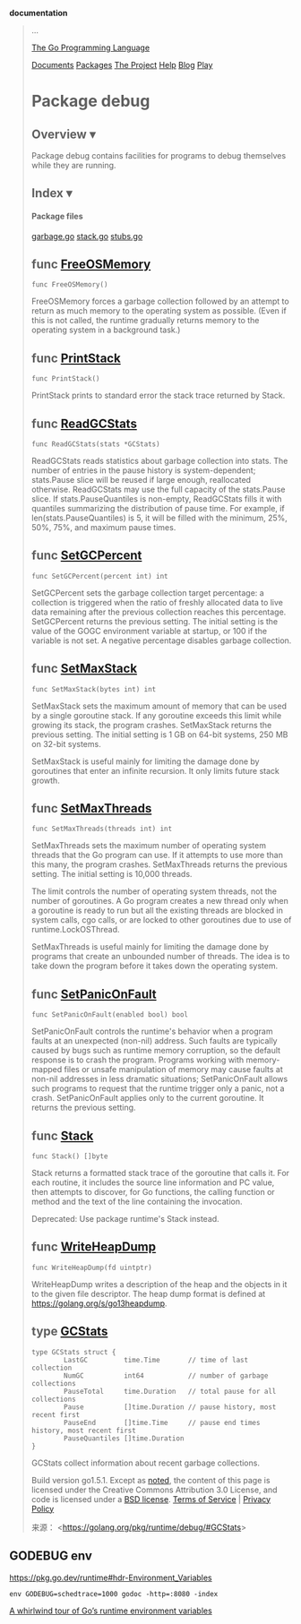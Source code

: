 

**documentation**

> ...
>
> [The Go Programming Language](https://golang.org/)
>
> [Documents](https://golang.org/doc/) [Packages](https://golang.org/pkg/) [The Project](https://golang.org/project/) [Help](https://golang.org/help/) [Blog](https://golang.org/blog/) [Play](http://play.golang.org/) 
>
> # Package debug
>
>
>
>
> ## Overview ▾
>
> Package debug contains facilities for programs to debug themselves while they are running.
>
> ## Index ▾
>
>
> #### Package files
>
> [garbage.go](https://golang.org/src/runtime/debug/garbage.go) [stack.go](https://golang.org/src/runtime/debug/stack.go) [stubs.go](https://golang.org/src/runtime/debug/stubs.go)
>
> ## func [FreeOSMemory](https://golang.org/src/runtime/debug/garbage.go?s=4066:4085#L97)
>
> ```
> func FreeOSMemory()
> ```
>
> FreeOSMemory forces a garbage collection followed by an attempt to return as much memory to the operating system as possible. (Even if this is not called, the runtime gradually returns memory to the operating system in a background task.)
>
> ## func [PrintStack](https://golang.org/src/runtime/debug/stack.go?s=516:533#L15)
>
> ```
> func PrintStack()
> ```
>
> PrintStack prints to standard error the stack trace returned by Stack.
>
> ## func [ReadGCStats](https://golang.org/src/runtime/debug/garbage.go?s=1207:1239#L21)
>
> ```
> func ReadGCStats(stats *GCStats)
> ```
>
> ReadGCStats reads statistics about garbage collection into stats. The number of entries in the pause history is system-dependent; stats.Pause slice will be reused if large enough, reallocated otherwise. ReadGCStats may use the full capacity of the stats.Pause slice. If stats.PauseQuantiles is non-empty, ReadGCStats fills it with quantiles summarizing the distribution of pause time. For example, if len(stats.PauseQuantiles) is 5, it will be filled with the minimum, 25%, 50%, 75%, and maximum pause times.
>
> ## func [SetGCPercent](https://golang.org/src/runtime/debug/garbage.go?s=3707:3741#L87)
>
> ```
> func SetGCPercent(percent int) int
> ```
>
> SetGCPercent sets the garbage collection target percentage: a collection is triggered when the ratio of freshly allocated data to live data remaining after the previous collection reaches this percentage. SetGCPercent returns the previous setting. The initial setting is the value of the GOGC environment variable at startup, or 100 if the variable is not set. A negative percentage disables garbage collection.
>
> ## func [SetMaxStack](https://golang.org/src/runtime/debug/garbage.go?s=4568:4599#L111)
>
> ```
> func SetMaxStack(bytes int) int
> ```
>
> SetMaxStack sets the maximum amount of memory that can be used by a single goroutine stack. If any goroutine exceeds this limit while growing its stack, the program crashes. SetMaxStack returns the previous setting. The initial setting is 1 GB on 64-bit systems, 250 MB on 32-bit systems.
>
> SetMaxStack is useful mainly for limiting the damage done by goroutines that enter an infinite recursion. It only limits future stack growth.
>
> ## func [SetMaxThreads](https://golang.org/src/runtime/debug/garbage.go?s=5412:5447#L129)
>
> ```
> func SetMaxThreads(threads int) int
> ```
>
> SetMaxThreads sets the maximum number of operating system threads that the Go program can use. If it attempts to use more than this many, the program crashes. SetMaxThreads returns the previous setting. The initial setting is 10,000 threads.
>
> The limit controls the number of operating system threads, not the number of goroutines. A Go program creates a new thread only when a goroutine is ready to run but all the existing threads are blocked in system calls, cgo calls, or are locked to other goroutines due to use of runtime.LockOSThread.
>
> SetMaxThreads is useful mainly for limiting the damage done by programs that create an unbounded number of threads. The idea is to take down the program before it takes down the operating system.
>
> ## func [SetPanicOnFault](https://golang.org/src/runtime/debug/garbage.go?s=6072:6111#L142)
>
> ```
> func SetPanicOnFault(enabled bool) bool
> ```
>
> SetPanicOnFault controls the runtime's behavior when a program faults at an unexpected (non-nil) address. Such faults are typically caused by bugs such as runtime memory corruption, so the default response is to crash the program. Programs working with memory-mapped files or unsafe manipulation of memory may cause faults at non-nil addresses in less dramatic situations; SetPanicOnFault allows such programs to request that the runtime trigger only a panic, not a crash. SetPanicOnFault applies only to the current goroutine. It returns the previous setting.
>
> ## func [Stack](https://golang.org/src/runtime/debug/stack.go?s=902:921#L25)
>
> ```
> func Stack() []byte
> ```
>
> Stack returns a formatted stack trace of the goroutine that calls it. For each routine, it includes the source line information and PC value, then attempts to discover, for Go functions, the calling function or method and the text of the line containing the invocation.
>
> Deprecated: Use package runtime's Stack instead.
>
> ## func [WriteHeapDump](https://golang.org/src/runtime/debug/garbage.go?s=6328:6358#L149)
>
> ```
> func WriteHeapDump(fd uintptr)
> ```
>
> WriteHeapDump writes a description of the heap and the objects in it to the given file descriptor. The heap dump format is defined at <https://golang.org/s/go13heapdump>.
>
> ## type [GCStats](https://golang.org/src/runtime/debug/garbage.go?s=280:672#L4)
>
> ```
> type GCStats struct {
>         LastGC         time.Time       // time of last collection
>         NumGC          int64           // number of garbage collections
>         PauseTotal     time.Duration   // total pause for all collections
>         Pause          []time.Duration // pause history, most recent first
>         PauseEnd       []time.Time     // pause end times history, most recent first
>         PauseQuantiles []time.Duration
> }
> ```
>
> GCStats collect information about recent garbage collections.
>
> Build version go1.5.1.
> Except as [noted](https://developers.google.com/site-policies#restrictions), the content of this page is licensed under the Creative Commons Attribution 3.0 License, and code is licensed under a [BSD license](https://golang.org/LICENSE).
> [Terms of Service](https://golang.org/doc/tos.html) | [Privacy Policy](http://www.google.com/intl/en/policies/privacy/)
>
> 来源： <<https://golang.org/pkg/runtime/debug/#GCStats>>
>
>  



## GODEBUG env



https://pkg.go.dev/runtime#hdr-Environment_Variables

`env GODEBUG=schedtrace=1000 godoc -http=:8080 -index`

[A whirlwind tour of Go’s runtime environment variables](https://dave.cheney.net/tag/godebug)



